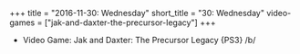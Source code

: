 +++
title = "2016-11-30: Wednesday"
short_title = "30: Wednesday"
video-games = ["jak-and-daxter-the-precursor-legacy"]
+++


* Video Game: Jak and Daxter: The Precursor Legacy {PS3} /b/